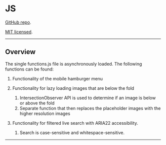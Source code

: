 # JS

[GitHub repo](https://github.com/paultran47/paultran47.github.io).

[MIT licensed](https://github.com/paultran47/paultran47.github.io/blob/master/LICENCE.md).

---

## Overview

The single functions.js file is asynchronously loaded. The following functions can
be found:

1. Functionality of the mobile hamburger menu

2. Functionality for lazy loading images that are below the fold
    1. IntersectionObserver API is used to determine if an image is below or
  above the fold
    2. Separate function that then replaces the placeholder images with the
  higher resolution images

3. Functionality for filtered live search with ARIA22 accessibility.
    1. Search is case-sensitive and whitespace-sensitive.

---
